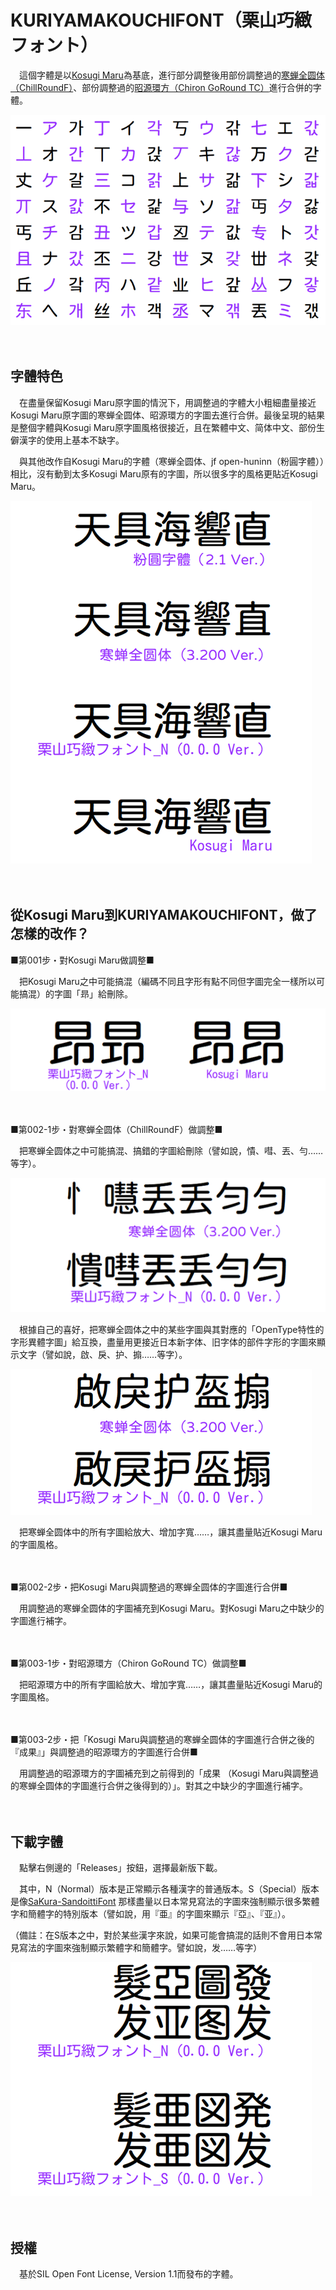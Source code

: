 # KURIYAMAKOUCHIFONT（栗山巧緻フォント）

　這個字體是以[Kosugi Maru](https://github.com/googlefonts/kosugi-maru)為基底，進行部分調整後用部份調整過的[寒蝉全圆体（ChillRoundF）](https://github.com/Warren2060/ChillRound)、部份調整過的[昭源環方（Chiron GoRound TC）](https://github.com/chiron-fonts/chiron-go-round-tc)進行合併的字體。

![](https://github.com/Silent0225/KURIYAMAKOUCHIFONT/blob/main/SETSUMEI001.png)

　　

## 字體特色

　在盡量保留Kosugi Maru原字圖的情況下，用調整過的字體大小粗細盡量接近Kosugi Maru原字圖的寒蝉全圆体、昭源環方的字圖去進行合併。最後呈現的結果是整個字體與Kosugi Maru原字圖風格很接近，且在繁體中文、简体中文、部份生僻漢字的使用上基本不缺字。

　與其他改作自Kosugi Maru的字體（寒蝉全圆体、jf open-huninn（粉圓字體））相比，沒有動到太多Kosugi Maru原有的字圖，所以很多字的風格更貼近Kosugi Maru。

![](https://github.com/Silent0225/KURIYAMAKOUCHIFONT/blob/main/SETSUMEI002.png)

　　

## 從Kosugi Maru到KURIYAMAKOUCHIFONT，做了怎樣的改作？

■第001步・對Kosugi Maru做調整■

　把Kosugi Maru之中可能搞混（編碼不同且字形有點不同但字圖完全一樣所以可能搞混）的字圖「昻」給刪除。

![](https://github.com/Silent0225/KURIYAMAKOUCHIFONT/blob/main/SETSUMEI003.png)

　　

■第002-1步・對寒蝉全圆体（ChillRoundF）做調整■

　把寒蝉全圆体之中可能搞混、搞錯的字圖給刪除（譬如說，憒、嘒、丟、勻……等字）。

![](https://github.com/Silent0225/KURIYAMAKOUCHIFONT/blob/main/SETSUMEI004.png)

　根據自己的喜好，把寒蝉全圆体之中的某些字圖與其對應的「OpenType特性的字形異體字圖」給互換，盡量用更接近日本新字体、旧字体的部件字形的字圖來顯示文字（譬如說，啟、戾、护、搧……等字）。

![](https://github.com/Silent0225/KURIYAMAKOUCHIFONT/blob/main/SETSUMEI005.png)

　把寒蝉全圆体中的所有字圖給放大、增加字寬……，讓其盡量貼近Kosugi Maru的字圖風格。

　　

■第002-2步・把Kosugi Maru與調整過的寒蝉全圆体的字圖進行合併■

　用調整過的寒蝉全圆体的字圖補充到Kosugi Maru。對Kosugi Maru之中缺少的字圖進行補字。

　　

■第003-1步・對昭源環方（Chiron GoRound TC）做調整■

　把昭源環方中的所有字圖給放大、增加字寬……，讓其盡量貼近Kosugi Maru的字圖風格。

　　

■第003-2步・把「Kosugi Maru與調整過的寒蝉全圆体的字圖進行合併之後的『成果』」與調整過的昭源環方的字圖進行合併■

　用調整過的昭源環方的字圖補充到之前得到的「成果 （Kosugi Maru與調整過的寒蝉全圆体的字圖進行合併之後得到的）」。對其之中缺少的字圖進行補字。

　　

## 下載字體

　點擊右側邊的「Releases」按鈕，選擇最新版下載。

　其中，N（Normal）版本是正常顯示各種漢字的普通版本。S（Special）版本是像[SaKura-SandoittiFont](https://github.com/Silent0225/SaKura-SandoittiFont) 那樣盡量以日本常見寫法的字圖來強制顯示很多繁體字和簡體字的特別版本（譬如說，用『亜』的字圖來顯示『亞』、『亚』）。

（備註：在S版本之中，對於某些漢字來說，如果可能會搞混的話則不會用日本常見寫法的字圖來強制顯示繁體字和簡體字。譬如說，发……等字）

![](https://github.com/Silent0225/KURIYAMAKOUCHIFONT/blob/main/SETSUMEI006.png)

　　

## 授權

　基於SIL Open Font License, Version 1.1而發布的字體。
 
